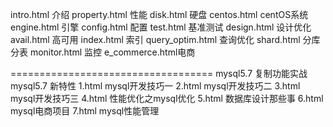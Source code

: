 intro.html 介绍
property.html    性能
disk.html  硬盘
centos.html centOS系统
engine.html 引擎
config.html 配置
test.html 基准测试
design.html 设计优化
avail.html 高可用
index.html 索引
query_optim.html 查询优化
shard.html 分库分表
monitor.html 监控
e_commerce.html电商

===================================
mysql5.7 复制功能实战
mysql5.7 新特性
1.html mysql开发技巧一
2.html mysql开发技巧二
3.html mysql开发技巧三
4.html 性能优化之mysql优化
5.html 数据库设计那些事
6.html mysql电商项目
7.html mysql性能管理